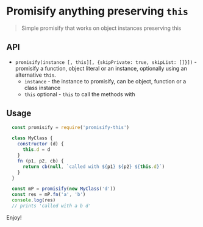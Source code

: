 # Promisify anything preserving `this`

> Simple promisify that works on object instances preserving this

## API

- `promisify(instance [, this][, {skipPrivate: true, skipList: []}])` - promisify a function, object literal or an instance, optionally using an alternative `this`.
  - `instance` - the instance to promisify, can be object, function or a class instance
  - `this` optional - `this` to call the methods with

## Usage

```js
  const promisify = require('promisify-this')

  class MyClass {
    constructor (d) {
      this.d = d
    }
    fn (p1, p2, cb) {
      return cb(null, `called with ${p1} ${p2} ${this.d}`)
    }
  }

  const mP = promisify(new MyClass('d'))
  const res = mP.fn('a', 'b')
  console.log(res)
  // prints 'called with a b d'
```

Enjoy!
